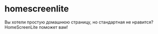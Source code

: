 # homescreenlite
Вы хотели простую домашнюю страницу, но стандартная не нравится? HomeScreenLite поможет вам!
